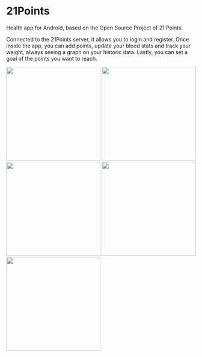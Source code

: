 # 21Points
Health app for Android, based on the Open Source Project of 21 Points.

Connected to the 21Points server, it allows you to login and register. Once inside the app, you can add points, update your blood stats and track your weight, always seeing a graph on your historic data. Lastly, you can set a goal of the points you want to reach.

<img src="https://github.com/marcllort/21Points/blob/master/Images/Screenshot_20190511-100009_21%20Points.jpg" width="250">  <img src="https://github.com/marcllort/21Points/blob/master/Images/Screenshot_20190511-100014_21%20Points.jpg" width="250">
<img src="https://github.com/marcllort/21Points/blob/master/Images/Screenshot_20190511-100028_21%20Points.jpg" width="250">  <img src="https://github.com/marcllort/21Points/blob/master/Images/Screenshot_20190511-100113_21%20Points.jpg" width="250">
<img src="https://github.com/marcllort/21Points/blob/master/Images/Screenshot_20190511-100124_21%20Points.jpg" width="250"> 

